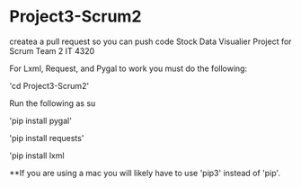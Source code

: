# Project3-Scrum2

createa a pull request so you can push code
Stock Data Visualier Project for Scrum Team 2 IT 4320

For Lxml, Request, and Pygal to work you must do the following:

'cd Project3-Scrum2'

Run the following as su

'pip install pygal'

'pip install requests'

'pip install lxml

**If you are using a mac you will likely have to use 'pip3' instead of 'pip'.
